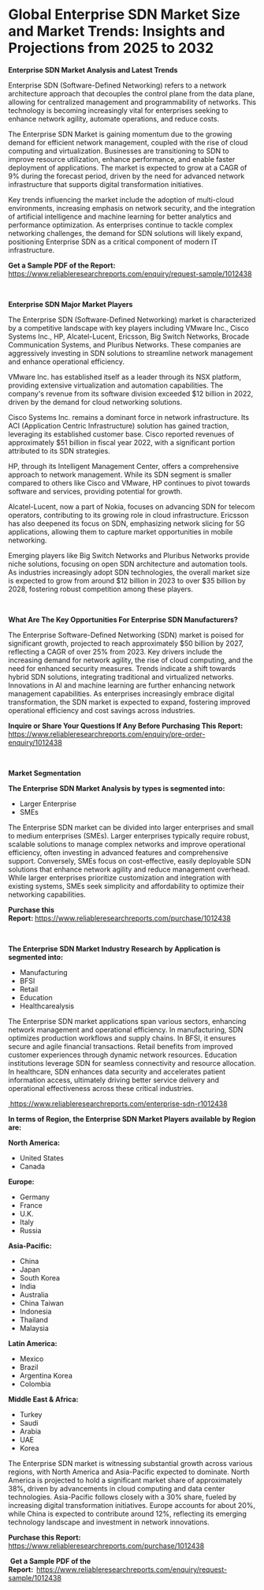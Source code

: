 <p><h1>Global Enterprise SDN Market Size and Market Trends: Insights and Projections from 2025 to 2032</h1></p><p><strong>Enterprise SDN Market Analysis and Latest Trends</strong></p>
<p><p>Enterprise SDN (Software-Defined Networking) refers to a network architecture approach that decouples the control plane from the data plane, allowing for centralized management and programmability of networks. This technology is becoming increasingly vital for enterprises seeking to enhance network agility, automate operations, and reduce costs. </p><p>The Enterprise SDN Market is gaining momentum due to the growing demand for efficient network management, coupled with the rise of cloud computing and virtualization. Businesses are transitioning to SDN to improve resource utilization, enhance performance, and enable faster deployment of applications. The market is expected to grow at a CAGR of 9% during the forecast period, driven by the need for advanced network infrastructure that supports digital transformation initiatives.</p><p>Key trends influencing the market include the adoption of multi-cloud environments, increasing emphasis on network security, and the integration of artificial intelligence and machine learning for better analytics and performance optimization. As enterprises continue to tackle complex networking challenges, the demand for SDN solutions will likely expand, positioning Enterprise SDN as a critical component of modern IT infrastructure.</p></p>
<p><strong>Get a Sample PDF of the Report:&nbsp;</strong> <a href="https://www.reliableresearchreports.com/enquiry/request-sample/1012438?utm_campaign=3049&utm_medium=2&utm_source=Github&utm_content=ia&utm_term=17042025&utm_id=enterprise-sdn">https://www.reliableresearchreports.com/enquiry/request-sample/1012438</a></p>
<p>&nbsp;</p>
<p><strong>Enterprise SDN Major Market Players</strong></p>
<p><p>The Enterprise SDN (Software-Defined Networking) market is characterized by a competitive landscape with key players including VMware Inc., Cisco Systems Inc., HP, Alcatel-Lucent, Ericsson, Big Switch Networks, Brocade Communication Systems, and Pluribus Networks. These companies are aggressively investing in SDN solutions to streamline network management and enhance operational efficiency.</p><p>VMware Inc. has established itself as a leader through its NSX platform, providing extensive virtualization and automation capabilities. The company's revenue from its software division exceeded $12 billion in 2022, driven by the demand for cloud networking solutions.</p><p>Cisco Systems Inc. remains a dominant force in network infrastructure. Its ACI (Application Centric Infrastructure) solution has gained traction, leveraging its established customer base. Cisco reported revenues of approximately $51 billion in fiscal year 2022, with a significant portion attributed to its SDN strategies.</p><p>HP, through its Intelligent Management Center, offers a comprehensive approach to network management. While its SDN segment is smaller compared to others like Cisco and VMware, HP continues to pivot towards software and services, providing potential for growth.</p><p>Alcatel-Lucent, now a part of Nokia, focuses on advancing SDN for telecom operators, contributing to its growing role in cloud infrastructure. Ericsson has also deepened its focus on SDN, emphasizing network slicing for 5G applications, allowing them to capture market opportunities in mobile networking.</p><p>Emerging players like Big Switch Networks and Pluribus Networks provide niche solutions, focusing on open SDN architecture and automation tools. As industries increasingly adopt SDN technologies, the overall market size is expected to grow from around $12 billion in 2023 to over $35 billion by 2028, fostering robust competition among these players.</p></p>
<p>&nbsp;</p>
<p><strong>What Are The Key Opportunities For Enterprise SDN Manufacturers?</strong></p>
<p><p>The Enterprise Software-Defined Networking (SDN) market is poised for significant growth, projected to reach approximately $50 billion by 2027, reflecting a CAGR of over 25% from 2023. Key drivers include the increasing demand for network agility, the rise of cloud computing, and the need for enhanced security measures. Trends indicate a shift towards hybrid SDN solutions, integrating traditional and virtualized networks. Innovations in AI and machine learning are further enhancing network management capabilities. As enterprises increasingly embrace digital transformation, the SDN market is expected to expand, fostering improved operational efficiency and cost savings across industries.</p></p>
<p><strong>Inquire or Share Your Questions If Any Before Purchasing This Report:</strong> <a href="https://www.reliableresearchreports.com/enquiry/pre-order-enquiry/1012438?utm_campaign=3049&utm_medium=2&utm_source=Github&utm_content=ia&utm_term=17042025&utm_id=enterprise-sdn">https://www.reliableresearchreports.com/enquiry/pre-order-enquiry/1012438</a></p>
<p>&nbsp;</p>
<p><strong>Market Segmentation</strong></p>
<p><strong>The Enterprise SDN Market Analysis by types is segmented into:</strong></p>
<p><ul><li>Larger Enterprise</li><li>SMEs</li></ul></p>
<p><p>The Enterprise SDN market can be divided into larger enterprises and small to medium enterprises (SMEs). Larger enterprises typically require robust, scalable solutions to manage complex networks and improve operational efficiency, often investing in advanced features and comprehensive support. Conversely, SMEs focus on cost-effective, easily deployable SDN solutions that enhance network agility and reduce management overhead. While larger enterprises prioritize customization and integration with existing systems, SMEs seek simplicity and affordability to optimize their networking capabilities.</p></p>
<p><strong>Purchase this Report:&nbsp;</strong><a href="https://www.reliableresearchreports.com/purchase/1012438?utm_campaign=3049&utm_medium=2&utm_source=Github&utm_content=ia&utm_term=17042025&utm_id=enterprise-sdn">https://www.reliableresearchreports.com/purchase/1012438</a></p>
<p>&nbsp;</p>
<p><strong>The Enterprise SDN Market Industry Research by Application is segmented into:</strong></p>
<p><ul><li>Manufacturing</li><li>BFSI</li><li>Retail</li><li>Education</li><li>Healthcarealysis</li></ul></p>
<p><p>The Enterprise SDN market applications span various sectors, enhancing network management and operational efficiency. In manufacturing, SDN optimizes production workflows and supply chains. In BFSI, it ensures secure and agile financial transactions. Retail benefits from improved customer experiences through dynamic network resources. Education institutions leverage SDN for seamless connectivity and resource allocation. In healthcare, SDN enhances data security and accelerates patient information access, ultimately driving better service delivery and operational effectiveness across these critical industries.</p></p>
<p><a href="https://www.reliableresearchreports.com/enterprise-sdn-r1012438?utm_campaign=3049&utm_medium=2&utm_source=Github&utm_content=ia&utm_term=17042025&utm_id=enterprise-sdn">&nbsp;https://www.reliableresearchreports.com/enterprise-sdn-r1012438</a></p>
<p><strong>In terms of Region, the Enterprise SDN Market Players available by Region are:</strong></p>
<p>
    <p> <strong> North America: </strong>
        <ul>
            <li>United States</li>
            <li>Canada</li>
        </ul>
        </p> 
    <p> <strong> Europe: </strong>
        <ul>
            <li>Germany</li>
            <li>France</li>
            <li>U.K.</li>
            <li>Italy</li>
            <li>Russia</li>
        </ul>
        </p> 
    <p> <strong> Asia-Pacific: </strong>
        <ul>
            <li>China</li>
            <li>Japan</li>
            <li>South Korea</li>
            <li>India</li>
            <li>Australia</li>
            <li>China Taiwan</li>
            <li>Indonesia</li>
            <li>Thailand</li>
            <li>Malaysia</li>
        </ul>
        </p> 
    <p> <strong> Latin America: </strong>
        <ul>
            <li>Mexico</li>
            <li>Brazil</li>
            <li>Argentina Korea</li>
            <li>Colombia</li>
        </ul>
        </p> 
    <p> <strong> Middle East & Africa: </strong>
        <ul>
            <li>Turkey</li>
            <li>Saudi</li>
            <li>Arabia</li>
            <li>UAE</li>
            <li>Korea</li>
        </ul>
    </p>
    </p>
<p><p>The Enterprise SDN market is witnessing substantial growth across various regions, with North America and Asia-Pacific expected to dominate. North America is projected to hold a significant market share of approximately 38%, driven by advancements in cloud computing and data center technologies. Asia-Pacific follows closely with a 30% share, fueled by increasing digital transformation initiatives. Europe accounts for about 20%, while China is expected to contribute around 12%, reflecting its emerging technology landscape and investment in network innovations.</p></p>
<p><strong>Purchase this Report: </strong><a href="https://www.reliableresearchreports.com/purchase/1012438?utm_campaign=3049&utm_medium=2&utm_source=Github&utm_content=ia&utm_term=17042025&utm_id=enterprise-sdn">https://www.reliableresearchreports.com/purchase/1012438</a></p>
<p>&nbsp;<strong>Get a Sample PDF of the Report:&nbsp;&nbsp;</strong><a href="https://www.reliableresearchreports.com/enquiry/request-sample/1012438?utm_campaign=3049&utm_medium=2&utm_source=Github&utm_content=ia&utm_term=17042025&utm_id=enterprise-sdn">https://www.reliableresearchreports.com/enquiry/request-sample/1012438</a></p>
<p><strong></strong></p>
<p><p></p><p></p><p></p></p>